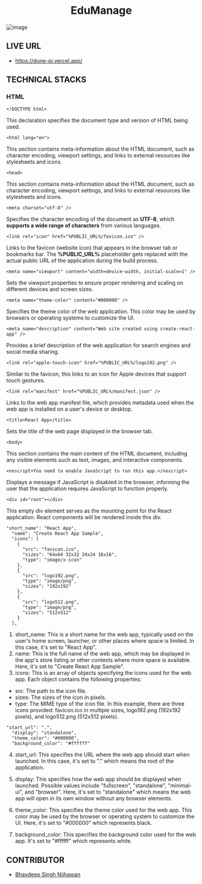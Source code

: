 <h1 align="center">EduManage</h1>

![image](https://github.com/BhavdeepSinghNijhawan/EduManage/assets/143419096/266f8f32-a7a0-4319-9f01-33ac658799be)

## LIVE URL

- https://done-pi.vercel.app/

## TECHNICAL STACKS

### HTML

```
<!DOCTYPE html>
```

This declaration specifies the document type and version of HTML being used.

```
<html lang="en">
```

This section contains meta-information about the HTML document, such as character encoding, viewport settings, and links to external resources like stylesheets and icons.

```
<head>
```

This section contains meta-information about the HTML document, such as character encoding, viewport settings, and links to external resources like stylesheets and icons.

```
<meta charset="utf-8" />
```

Specifies the character encoding of the document as **UTF-8**, which **supports a wide range of characters** from various languages.

```
<link rel="icon" href="%PUBLIC_URL%/favicon.ico" />
```
Links to the favicon (website icon) that appears in the browser tab or bookmarks bar. The **%PUBLIC_URL%** placeholder gets replaced with the actual public URL of the application during the build process.

```
<meta name="viewport" content="width=device-width, initial-scale=1" />
```

Sets the viewport properties to ensure proper rendering and scaling on different devices and screen sizes.

```
<meta name="theme-color" content="#000000" />
```

Specifies the theme color of the web application. This color may be used by browsers or operating systems to customize the UI.

```
<meta name="description" content="Web site created using create-react-app" />
```

Provides a brief description of the web application for search engines and social media sharing.

```
<link rel="apple-touch-icon" href="%PUBLIC_URL%/logo192.png" />
```

Similar to the favicon, this links to an icon for Apple devices that support touch gestures.

```
<link rel="manifest" href="%PUBLIC_URL%/manifest.json" />
```

Links to the web app manifest file, which provides metadata used when the web app is installed on a user's device or desktop.

```
<title>React App</title>
```

Sets the title of the web page displayed in the browser tab.

```
<body>
```

This section contains the main content of the HTML document, including any visible elements such as text, images, and interactive components.

```
<noscript>You need to enable JavaScript to run this app.</noscript>
```

Displays a message if JavaScript is disabled in the browser, informing the user that the application requires JavaScript to function properly.

```
<div id="root"></div>
```

This empty div element serves as the mounting point for the React application. React components will be rendered inside this div.

```
"short_name": "React App",
  "name": "Create React App Sample",
  "icons": [
    {
      "src": "favicon.ico",
      "sizes": "64x64 32x32 24x24 16x16",
      "type": "image/x-icon"
    },
    {
      "src": "logo192.png",
      "type": "image/png",
      "sizes": "192x192"
    },
    {
      "src": "logo512.png",
      "type": "image/png",
      "sizes": "512x512"
    }
  ],
```

1. short_name: This is a short name for the web app, typically used on the user's home screen, launcher, or other places where space is limited. In this case, it's set to "React App".
2. name: This is the full name of the web app, which may be displayed in the app's store listing or other contexts where more space is available. Here, it's set to "Create React App Sample".
3. icons: This is an array of objects specifying the icons used for the web app. Each object contains the following properties:
- src: The path to the icon file.
- sizes: The sizes of the icon in pixels.
- type: The MIME type of the icon file.
In this example, there are three icons provided: favicon.ico in multiple sizes, logo192.png (192x192 pixels), and logo512.png (512x512 pixels).

```
"start_url": ".",
  "display": "standalone",
  "theme_color": "#000000",
  "background_color": "#ffffff"
```

4. start_url: This specifies the URL where the web app should start when launched. In this case, it's set to "." which means the root of the application.

5. display: This specifies how the web app should be displayed when launched. Possible values include "fullscreen", "standalone", "minimal-ui", and "browser". Here, it's set to "standalone" which means the web app will open in its own window without any browser elements.

6. theme_color: This specifies the theme color used for the web app. This color may be used by the browser or operating system to customize the UI. Here, it's set to "#000000" which represents black.

7. background_color: This specifies the background color used for the web app. It's set to "#ffffff" which represents white.

## CONTRIBUTOR

- [Bhavdeep Singh Nijhawan](https://www.linkedin.com/in/bhavdeep-singh-nijhawan-739634280)
